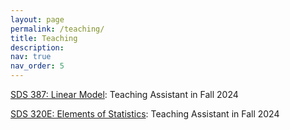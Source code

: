 ```yaml
---
layout: page
permalink: /teaching/
title: Teaching
description: 
nav: true
nav_order: 5
---
```


[SDS 387: Linear Model](https://stat.utexas.edu/academics/graduate-course-inventory#SDS387): Teaching Assistant in Fall 2024

[SDS 320E: Elements of Statistics](https://stat.utexas.edu/academics/undergraduate-course-inventory#SDS320E): Teaching Assistant in Fall 2024

[comment]: <> (For now, this page is assumed to be a static description of your courses. You can convert it to a collection similar to `_projects/` so that you can have a dedicated page for each course.)

[comment]: <> (Organize your courses by years, topics, or universities, however you like!)